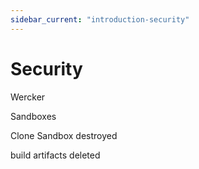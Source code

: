 ```yaml
---
sidebar_current: "introduction-security"
---
```


# Security

Wercker

Sandboxes

Clone Sandbox destroyed

build artifacts deleted

